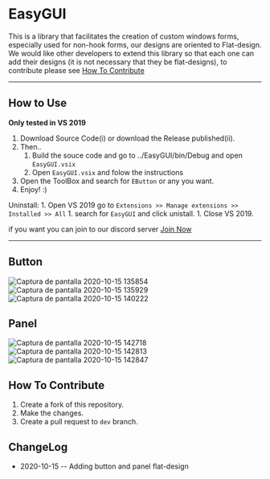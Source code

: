 

 

# EasyGUI


 This is a library that facilitates the creation of custom windows forms, especially used for non-hook forms, our designs are oriented to Flat-design. We would like other developers to extend this library so that each one can add their designs (it is not necessary that they be flat-designs), to contribute please see [How To Contribute](README.md#how-to-contribute)
 
   ----------------------
## How to Use
**Only tested in VS 2019**

 1. Download Source Code(i) or download the Release published(ii).
 1. Then..
    1. Build the souce code and go to ../EasyGUI/bin/Debug and open `EasyGUI.vsix`
    2. Open `EasyGUI.vsix` and folow the instructions
 1. Open the ToolBox and search for `EButton` or any you want.
 1. Enjoy! :)

Uninstall:
	1. Open VS 2019 go to `Extensions >> Manage extensions >> Installed >> All` 
	1. search for `EasyGUI` and click unistall.
	1. Close VS 2019.
 
 if you want you can join to our discord server [Join Now](https://discord.gg/BqB5DnP)
 
 ----------------------
 
 
## Button
 ![Captura de pantalla 2020-10-15 135854](https://user-images.githubusercontent.com/55553571/96165314-d6969780-0ef2-11eb-93a1-ad7e9f61d761.png)
 ![Captura de pantalla 2020-10-15 135929](https://user-images.githubusercontent.com/55553571/96165339-dd250f00-0ef2-11eb-8075-84719927cc23.png)
 ![Captura de pantalla 2020-10-15 140222](https://user-images.githubusercontent.com/55553571/96165346-df876900-0ef2-11eb-9d00-ef76fd56c957.png)
 
## Panel
 ![Captura de pantalla 2020-10-15 142718](https://user-images.githubusercontent.com/55553571/96165350-e1512c80-0ef2-11eb-875f-832584d9ab7e.png)
 ![Captura de pantalla 2020-10-15 142813](https://user-images.githubusercontent.com/55553571/96165363-e615e080-0ef2-11eb-88f6-7487361f9035.png)
 ![Captura de pantalla 2020-10-15 142847](https://user-images.githubusercontent.com/55553571/96165367-e7470d80-0ef2-11eb-8a89-aadf480e3fd1.png)

## How To Contribute
1) Create a fork of this repository.
1) Make the changes.
1) Create a pull request to `dev` branch.
 
 
## ChangeLog
 * 2020-10-15 -- Adding button and panel flat-design
 
 
 
